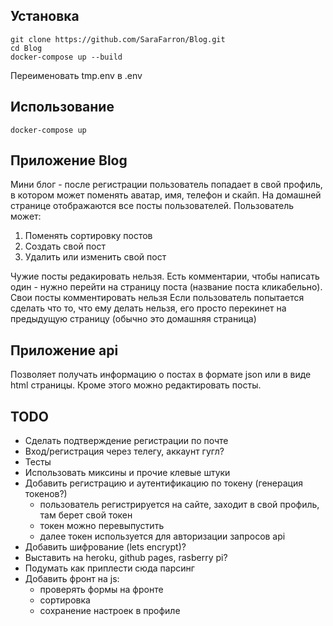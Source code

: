 ## Установка

    git clone https://github.com/SaraFarron/Blog.git
    cd Blog
    docker-compose up --build

Переименовать tmp.env в .env

## Использование

    docker-compose up

## Приложение Blog

Мини блог - после регистрации пользователь попадает в свой профиль, в котором может поменять аватар, имя, телефон и скайп.
На домашней странице отображаются все посты пользователей. Пользователь может:
1. Поменять сортировку постов
2. Создать свой пост
3. Удалить или изменить свой пост

Чужие посты редакировать нельзя.
Есть комментарии, чтобы написать один - нужно перейти на страницу поста (название поста кликабельно). Свои посты комментировать нельзя
Если пользователь попытается сделать что то, что ему делать нельзя, его просто перекинет на предыдущую страницу (обычно это домашняя страница)

## Приложение api

Позволяет получать информацию о постах в формате json или в виде html страницы. Кроме этого можно редактировать посты.

## TODO

+ Сделать подтверждение регистрации по почте
+ Вход/регистрация через телегу, аккаунт гугл?
+ Тесты
+ Использовать миксины и прочие клевые штуки
+ Добавить регистрацию и аутентификацию по токену (генерация токенов?)
  + пользователь регистрируется на сайте, заходит в свой профиль, там берет свой токен
  + токен можно перевыпустить
  + далее токен используется для авторизации запросов api
+ Добавить шифрование (lets encrypt)?
+ Выставить на heroku, github pages, rasberry pi?
+ Подумать как приплести сюда парсинг
+ Добавить фронт на js:
  + проверять формы на фронте
  + сортировка
  + сохранение настроек в профиле